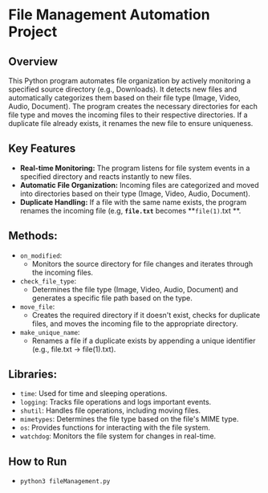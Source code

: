 # File Management Automation Project

## Overview

This Python program automates file organization by actively monitoring a specified source directory (e.g., Downloads).
It detects new files and automatically categorizes them based on their file type (Image, Video, Audio, Document).
The program creates the necessary directories for each file type and moves the incoming files to their respective directories.
If a duplicate file already exists, it renames the new file to ensure uniqueness.

## Key Features
  - **Real-time Monitoring:** The program listens for file system events in a specified directory and reacts instantly to new files.
  - **Automatic File Organization:** Incoming files are categorized and moved into directories based on their type (Image, Video, Audio, Document).
  - **Duplicate Handling:** If a file with the same name exists, the program renames the incoming file (e.g, **`file.txt`** becomes **`file(1)`.txt **.

## Methods:
  - `on_modified`:
      - Monitors the source directory for file changes and iterates through the incoming files.
  - `check_file_type`:
      - Determines the file type (Image, Video, Audio, Document) and generates a specific file path based on the type.
  - `move_file`:
      - Creates the required directory if it doesn't exist, checks for duplicate files, and moves the incoming file to the appropriate directory.
  - `make_unique_name`:
      - Renames a file if a duplicate exists by appending a unique identifier (e.g., file.txt → file(1).txt).

## Libraries:
  - `time`: Used for time and sleeping operations.
  - `logging`: Tracks file operations and logs important events.
  - `shutil`: Handles file operations, including moving files.
  - `mimetypes`: Determines the file type based on the file's MIME type.
  - `os`: Provides functions for interacting with the file system.
  - `watchdog`: Monitors the file system for changes in real-time.

## How to Run
  - `python3 fileManagement.py`
